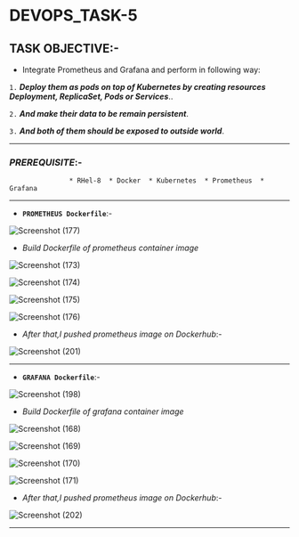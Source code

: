 # DEVOPS_TASK-5

## TASK OBJECTIVE:-

* Integrate Prometheus and Grafana and perform in following way:

`1.`  _**Deploy them as pods on top of Kubernetes by creating resources Deployment, ReplicaSet, Pods or Services**_..

`2.`  _**And make their data to be remain persistent**_.

`3.`  _**And both of them should be exposed to outside world**_.

---

### _PREREQUISITE_:-
                   * RHel-8  * Docker  * Kubernetes  * Prometheus  * Grafana
                   
---                   

* **`PROMETHEUS Dockerfile`**:-

![Screenshot (177)](https://user-images.githubusercontent.com/64469896/93336121-f6c82d80-f844-11ea-87d3-1ed734349240.png)

* _Build Dockerfile of prometheus container image_

![Screenshot (173)](https://user-images.githubusercontent.com/64469896/93336057-e021d680-f844-11ea-8b3e-772a9392a9e9.png)

![Screenshot (174)](https://user-images.githubusercontent.com/64469896/93336075-e617b780-f844-11ea-8252-8a954dedea61.png)

![Screenshot (175)](https://user-images.githubusercontent.com/64469896/93336091-eadc6b80-f844-11ea-8302-ebf30b9ab89d.png)

![Screenshot (176)](https://user-images.githubusercontent.com/64469896/93336108-f2037980-f844-11ea-9169-3bacd0339b4e.png)


* _After that,I pushed prometheus image on Dockerhub_:-

![Screenshot (201)](https://user-images.githubusercontent.com/64469896/93518484-7ab80d80-f94a-11ea-90ed-0aebd7c1ebc7.png)

---

* **`GRAFANA Dockerfile`**:-

![Screenshot (198)](https://user-images.githubusercontent.com/64469896/93517486-26f8f480-f949-11ea-83cf-b6ad6704974e.png)

* _Build Dockerfile of grafana container image_

![Screenshot (168)](https://user-images.githubusercontent.com/64469896/93517516-311af300-f949-11ea-8403-b36ce8c9e4cb.png)

![Screenshot (169)](https://user-images.githubusercontent.com/64469896/93517519-31b38980-f949-11ea-88dd-9d02bfebb02d.png)

![Screenshot (170)](https://user-images.githubusercontent.com/64469896/93517512-2fe9c600-f949-11ea-99a2-a680095b837a.png)

![Screenshot (171)](https://user-images.githubusercontent.com/64469896/93517591-4d1e9480-f949-11ea-8e60-ae2461b5b8c2.png)


* _After that,I pushed prometheus image on Dockerhub_:-

![Screenshot (202)](https://user-images.githubusercontent.com/64469896/93518502-7e4b9480-f94a-11ea-9897-5f05738b2f9c.png)

---
